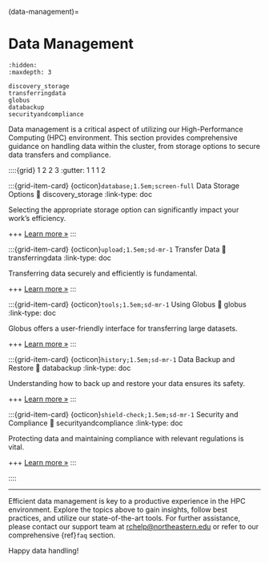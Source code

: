 (data-management)=
# Data Management

```{toctree}
:hidden:
:maxdepth: 3

discovery_storage
transferringdata
globus
databackup
securityandcompliance
```

Data management is a critical aspect of utilizing our High-Performance Computing (HPC) environment. This section provides comprehensive guidance on handling data within the cluster, from storage options to secure data transfers and compliance.

<!-- This sections includes the following pages:

::::{grid} 5
:::{grid-item} {ref}`Storage Options <data-storage>`
:::
:::{grid-item} {ref}`Transfer Data <transferring-data>`
:::
:::{grid-item} {ref}`Globus <using-globus>`
:::
:::{grid-item} {ref}`Backup and Restore <data-backup-and-restore>`
:::
:::{grid-item} {ref}`Security & Compliance <security-and-compliance>`
:::
:::: -->

::::{grid} 1 2 2 3
:gutter: 1 1 1 2

:::{grid-item-card} {octicon}`database;1.5em;screen-full` Data Storage Options
:link: discovery_storage
:link-type: doc

Selecting the appropriate storage option can significantly impact your work’s efficiency.

+++
[Learn more »](discovery_storage)
:::

:::{grid-item-card} {octicon}`upload;1.5em;sd-mr-1` Transfer Data
:link: transferringdata
:link-type: doc

Transferring data securely and efficiently is fundamental.

+++
[Learn more »](transferringdata)
:::

:::{grid-item-card} {octicon}`tools;1.5em;sd-mr-1` Using Globus
:link: globus
:link-type: doc

Globus offers a user-friendly interface for transferring large datasets.

+++
[Learn more »](globus)
:::

:::{grid-item-card} {octicon}`history;1.5em;sd-mr-1` Data Backup and Restore
:link: databackup
:link-type: doc

Understanding how to back up and restore your data ensures its safety.

+++
[Learn more »](databackup)
:::

:::{grid-item-card} {octicon}`shield-check;1.5em;sd-mr-1` Security and Compliance
:link: securityandcompliance
:link-type: doc

Protecting data and maintaining compliance with relevant regulations is vital.

+++
[Learn more »](securityandcompliance)
:::

::::

---

Efficient data management is key to a productive experience in the HPC environment. Explore the topics above to gain insights, follow best practices, and utilize our state-of-the-art tools. For further assistance, please contact our support team at <rchelp@northeastern.edu> or refer to our comprehensive {ref}`faq` section.

Happy data handling!
